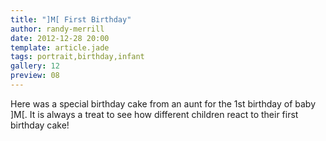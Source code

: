 ```yaml
---
title: "]M[ First Birthday"
author: randy-merrill
date: 2012-12-28 20:00
template: article.jade
tags: portrait,birthday,infant
gallery: 12
preview: 08
---
```


Here was a special birthday cake from an aunt for the 1st birthday of baby ]M[. It is always a treat to see how different children react to their first birthday cake!
